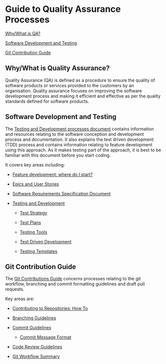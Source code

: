 # Guide to Quality Assurance Processes

[Why/What is QA?](#whywhat-is-quality-assurance)

[Software Development and Testing](#software-development-and-testing)

[Git Contribution Guide](#git-contribution-guide)

## Why/What is Quality Assurance?

Quality Assurance (QA) is defined as a procedure to ensure the quality of software products or
services provided to the customers by an organisation. Quality assurance focuses on improving the
software development process and making it efficient and effective as per the quality standards
defined for software products.

## Software Development and Testing

The [Testing and Development processes document](testing-and-dev.md) contains information and
resources relating to the software conception and development process and documentation. It also
explains the test driven development (TDD) process and contains information relating to feature
development using this approach. As it makes testing part of the approach, it is best to be familiar
with this document before you start coding.

It covers key areas including:

- [Feature development: where do I start?](testing-and-dev.md#feature-development-where-do-i-start)
- [Epics and User Stories](testing-and-dev.md#epics-and-user-stories)
- [Software Requirements Specification Document](testing-and-dev.md#software-requirements-specification-document)

- [Testing and Development](testing-and-dev.md#testing-and-development)

  - [Test Strategy](testing-and-dev.md#test-strategy)

  - [Test Plans](testing-and-dev.md#making-a-test-plan)
  - [Testing Tools](testing-and-dev.md#testing-tools)
  - [Test Driven Development](testing-and-dev.md#test-driven-development)
  - [Testing Templates](testing-and-dev.md#testing-templates)

## Git Contribution Guide

The [Git Contributions Guide](git-contribution-guide.md) concerns processes relating to the git
workflow, branching and commit formatting guidelines and draft pull requests.

Key areas are:

- [Contributing to Repositories: How To](git-contribution-guide.md#contributing-to-repositories-how-to)

- [Branching Guidelines](git-contribution-guide.md#branching-guidelines)

- [Commit Guidelines](git-contribution-guide.md#commit-guidelines)
  - [Commit Message Format](git-contribution-guide.md#message-format)
- [Code Review Guidelines](git-contribution-guide.md#code-review-guidelines)

- [Git Workflow Summary](git-contribution-guide.md#git-workflow-summary)
